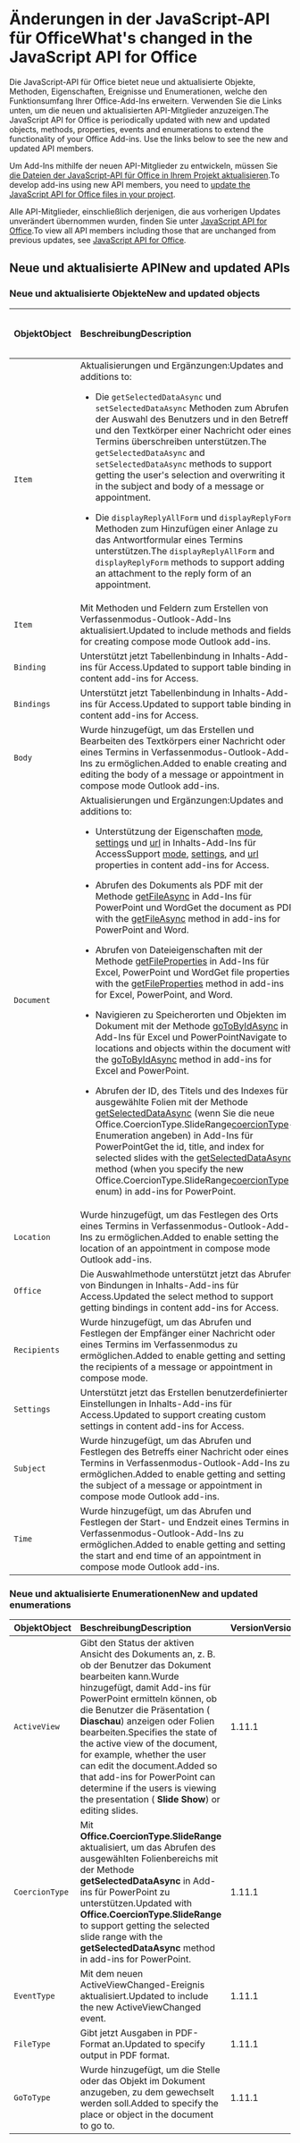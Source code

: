 # <a name="whats-changed-in-the-javascript-api-for-office"></a><span data-ttu-id="43690-101">Änderungen in der JavaScript-API für Office</span><span class="sxs-lookup"><span data-stu-id="43690-101">What's changed in the JavaScript API for Office</span></span>

<span data-ttu-id="43690-102">Die JavaScript-API für Office bietet neue und aktualisierte Objekte, Methoden, Eigenschaften, Ereignisse und Enumerationen, welche den Funktionsumfang Ihrer Office-Add-Ins erweitern. Verwenden Sie die Links unten, um die neuen und aktualisierten API-Mitglieder anzuzeigen.</span><span class="sxs-lookup"><span data-stu-id="43690-102">The JavaScript API for Office is periodically updated with new and updated objects, methods, properties, events and enumerations to extend the functionality of your Office Add-ins. Use the links below to see the new and updated API members.</span></span>

<span data-ttu-id="43690-103">Um Add-Ins mithilfe der neuen API-Mitglieder zu entwickeln, müssen Sie [die Dateien der JavaScript-API für Office in Ihrem Projekt aktualisieren](https://docs.microsoft.com/office/dev/add-ins/develop/update-your-javascript-api-for-office-and-manifest-schema-version).</span><span class="sxs-lookup"><span data-stu-id="43690-103">To develop add-ins using new API members, you need to [update the JavaScript API for Office files in your project](https://docs.microsoft.com/office/dev/add-ins/develop/update-your-javascript-api-for-office-and-manifest-schema-version).</span></span>

<span data-ttu-id="43690-104">Alle API-Mitglieder, einschließlich derjenigen, die aus vorherigen Updates unverändert übernommen wurden, finden Sie unter [JavaScript API for Office](javascript-api-for-office.md).</span><span class="sxs-lookup"><span data-stu-id="43690-104">To view all API members including those that are unchanged from previous updates, see [JavaScript API for Office](javascript-api-for-office.md).</span></span>

## <a name="new-and-updated-apis"></a><span data-ttu-id="43690-105">Neue und aktualisierte API</span><span class="sxs-lookup"><span data-stu-id="43690-105">New and updated APIs</span></span>

### <a name="new-and-updated-objects"></a><span data-ttu-id="43690-106">Neue und aktualisierte Objekte</span><span class="sxs-lookup"><span data-stu-id="43690-106">New and updated objects</span></span>

|<span data-ttu-id="43690-107">**Objekt**</span><span class="sxs-lookup"><span data-stu-id="43690-107">**Object**</span></span>|<span data-ttu-id="43690-108">**Beschreibung**</span><span class="sxs-lookup"><span data-stu-id="43690-108">**Description**</span></span>|<span data-ttu-id="43690-109">**Version hinzugefügt oder aktualisiert**</span><span class="sxs-lookup"><span data-stu-id="43690-109">**Version added or updated**</span></span>|
|:-----|:-----|:-----|
|`Item`|<span data-ttu-id="43690-110">Aktualisierungen und Ergänzungen:</span><span class="sxs-lookup"><span data-stu-id="43690-110">Updates and additions to:</span></span><br><ul><li><p><span data-ttu-id="43690-111">Die `getSelectedDataAsync` und `setSelectedDataAsync` Methoden zum Abrufen der Auswahl des Benutzers und in den Betreff und den Textkörper einer Nachricht oder eines Termins überschreiben unterstützen.</span><span class="sxs-lookup"><span data-stu-id="43690-111">The `getSelectedDataAsync` and `setSelectedDataAsync` methods to support getting the user's selection and overwriting it in the subject and body  of a message or appointment.</span></span></p></li><li><p><span data-ttu-id="43690-112">Die `displayReplyAllForm` und `displayReplyForm` Methoden zum Hinzufügen einer Anlage zu das Antwortformular eines Termins unterstützen.</span><span class="sxs-lookup"><span data-stu-id="43690-112">The `displayReplyAllForm` and `displayReplyForm` methods to support adding an attachment to the reply form of an appointment.</span></span></p></li></ul>|<span data-ttu-id="43690-113">Mailbox 1.2</span><span class="sxs-lookup"><span data-stu-id="43690-113">Mailbox 1.2</span></span>|
|`Item`|<span data-ttu-id="43690-114">Mit Methoden und Feldern zum Erstellen von Verfassenmodus-Outlook-Add-Ins aktualisiert.</span><span class="sxs-lookup"><span data-stu-id="43690-114">Updated to include methods and fields for creating compose mode Outlook add-ins.</span></span> |<span data-ttu-id="43690-115">1.1</span><span class="sxs-lookup"><span data-stu-id="43690-115">1.1</span></span>|
|`Binding`|<span data-ttu-id="43690-116">Unterstützt jetzt Tabellenbindung in Inhalts-Add-ins für Access.</span><span class="sxs-lookup"><span data-stu-id="43690-116">Updated to support table binding in content add-ins for Access.</span></span>|<span data-ttu-id="43690-117">1.1</span><span class="sxs-lookup"><span data-stu-id="43690-117">1.1</span></span>|
|`Bindings`|<span data-ttu-id="43690-118">Unterstützt jetzt Tabellenbindung in Inhalts-Add-ins für Access.</span><span class="sxs-lookup"><span data-stu-id="43690-118">Updated to support table binding in content add-ins for Access.</span></span>|<span data-ttu-id="43690-119">1.1</span><span class="sxs-lookup"><span data-stu-id="43690-119">1.1</span></span>|
|`Body`|<span data-ttu-id="43690-120">Wurde hinzugefügt, um das Erstellen und Bearbeiten des Textkörpers einer Nachricht oder eines Termins in Verfassenmodus-Outlook-Add-Ins zu ermöglichen.</span><span class="sxs-lookup"><span data-stu-id="43690-120">Added to enable creating and editing the body of a message or appointment in compose mode Outlook add-ins.</span></span>|<span data-ttu-id="43690-121">1.1</span><span class="sxs-lookup"><span data-stu-id="43690-121">1.1</span></span>|
|`Document`|<span data-ttu-id="43690-122">Aktualisierungen und Ergänzungen:</span><span class="sxs-lookup"><span data-stu-id="43690-122">Updates and additions to:</span></span> <ul><li><p><span data-ttu-id="43690-123">Unterstützung der Eigenschaften <a href="https://docs.microsoft.com/javascript/api/office/office.document?view=office-js" target="_blank">mode</a>, <a href="https://docs.microsoft.com/javascript/api/office/office.document?view=office-js#settings" target="_blank">settings</a> und <a href="https://docs.microsoft.com/javascript/api/office/office.document?view=office-js" target="_blank">url</a> in Inhalts-Add-Ins für Access</span><span class="sxs-lookup"><span data-stu-id="43690-123">Support <a href="https://docs.microsoft.com/javascript/api/office/office.document?view=office-js" target="_blank">mode</a>, <a href="https://docs.microsoft.com/javascript/api/office/office.document?view=office-js#settings" target="_blank">settings</a>, and <a href="https://docs.microsoft.com/javascript/api/office/office.document?view=office-js" target="_blank">url</a> properties in content add-ins for Access.</span></span></p></li><li><p><span data-ttu-id="43690-124">Abrufen des Dokuments als PDF mit der Methode <a href="https://docs.microsoft.com/javascript/api/office/office.document?view=office-js#getfileasync-filetype--options--callback-" target="_blank">getFileAsync</a> in Add-Ins für PowerPoint und Word</span><span class="sxs-lookup"><span data-stu-id="43690-124">Get the document as PDF with the <a href="https://docs.microsoft.com/javascript/api/office/office.document?view=office-js#getfileasync-filetype--options--callback-" target="_blank">getFileAsync</a> method in add-ins for PowerPoint and Word.</span></span></p></li><li><p><span data-ttu-id="43690-125">Abrufen von Dateieigenschaften mit der Methode <a href="https://docs.microsoft.com/javascript/api/office/office.document?view=office-js#getfilepropertiesasync-options--callback-" target="_blank">getFileProperties</a> in Add-Ins für Excel, PowerPoint und Word</span><span class="sxs-lookup"><span data-stu-id="43690-125">Get file properties with the <a href="https://docs.microsoft.com/javascript/api/office/office.document?view=office-js#getfilepropertiesasync-options--callback-" target="_blank">getFileProperties</a> method in add-ins for Excel, PowerPoint, and Word.</span></span></p></li><li><p><span data-ttu-id="43690-126">Navigieren zu Speicherorten und Objekten im Dokument mit der Methode <a href="https://docs.microsoft.com/javascript/api/office/office.document?view=office-js#gotobyidasync-id--gototype--options--callback-" target="_blank">goToByIdAsync</a> in Add-Ins für Excel und PowerPoint</span><span class="sxs-lookup"><span data-stu-id="43690-126">Navigate to locations and objects within the document with the <a href="https://docs.microsoft.com/javascript/api/office/office.document?view=office-js#gotobyidasync-id--gototype--options--callback-" target="_blank">goToByIdAsync</a> method in add-ins for Excel and PowerPoint.</span></span></p></li><li><p><span data-ttu-id="43690-127">Abrufen der ID, des Titels und des Indexes für ausgewählte Folien mit der Methode <a href="https://docs.microsoft.com/javascript/api/office/office.document?view=office-js#getselecteddataasync-coerciontype--options--callback-" target="_blank">getSelectedDataAsync</a> (wenn Sie die neue <span class="keyword">Office.CoercionType.SlideRange</span><a href="https://docs.microsoft.com/javascript/api/office/office.coerciontype?view=office-js" target="_blank">coercionType</a>-Enumeration angeben) in Add-Ins für PowerPoint</span><span class="sxs-lookup"><span data-stu-id="43690-127">Get the id, title, and index for selected slides with the <a href="https://docs.microsoft.com/javascript/api/office/office.document?view=office-js#getselecteddataasync-coerciontype--options--callback-" target="_blank">getSelectedDataAsync</a> method (when you specify the new <span class="keyword">Office.CoercionType.SlideRange</span><a href="https://docs.microsoft.com/javascript/api/office/office.coerciontype?view=office-js" target="_blank">coercionType</a> enum) in add-ins for PowerPoint.</span></span></p></li></ul>|<span data-ttu-id="43690-128">1.1</span><span class="sxs-lookup"><span data-stu-id="43690-128">1.1</span></span>|
|`Location`|<span data-ttu-id="43690-129">Wurde hinzugefügt, um das Festlegen des Orts eines Termins in Verfassenmodus-Outlook-Add-Ins zu ermöglichen.</span><span class="sxs-lookup"><span data-stu-id="43690-129">Added to enable setting the location of an appointment in compose mode Outlook add-ins.</span></span>|<span data-ttu-id="43690-130">1.1</span><span class="sxs-lookup"><span data-stu-id="43690-130">1.1</span></span>|
|`Office`|<span data-ttu-id="43690-131">Die Auswahlmethode unterstützt jetzt das Abrufen von Bindungen in Inhalts-Add-ins für Access.</span><span class="sxs-lookup"><span data-stu-id="43690-131">Updated the select method to support getting bindings in content add-ins for Access.</span></span>|<span data-ttu-id="43690-132">1.1</span><span class="sxs-lookup"><span data-stu-id="43690-132">1.1</span></span>|
|`Recipients`|<span data-ttu-id="43690-133">Wurde hinzugefügt, um das Abrufen und Festlegen der Empfänger einer Nachricht oder eines Termins im Verfassenmodus zu ermöglichen.</span><span class="sxs-lookup"><span data-stu-id="43690-133">Added to enable getting and setting the recipients of a message or appointment in compose mode.</span></span>|<span data-ttu-id="43690-134">1.1</span><span class="sxs-lookup"><span data-stu-id="43690-134">1.1</span></span>|
|`Settings`|<span data-ttu-id="43690-135">Unterstützt jetzt das Erstellen benutzerdefinierter Einstellungen in Inhalts-Add-ins für Access.</span><span class="sxs-lookup"><span data-stu-id="43690-135">Updated to support creating custom settings in content add-ins for Access.</span></span>|<span data-ttu-id="43690-136">1.1</span><span class="sxs-lookup"><span data-stu-id="43690-136">1.1</span></span>|
|`Subject`|<span data-ttu-id="43690-137">Wurde hinzugefügt, um das Abrufen und Festlegen des Betreffs einer Nachricht oder eines Termins in Verfassenmodus-Outlook-Add-Ins zu ermöglichen.</span><span class="sxs-lookup"><span data-stu-id="43690-137">Added to enable getting and setting the subject of a message or appointment in compose mode Outlook add-ins.</span></span>|<span data-ttu-id="43690-138">1.1</span><span class="sxs-lookup"><span data-stu-id="43690-138">1.1</span></span>|
|`Time`|<span data-ttu-id="43690-139">Wurde hinzugefügt, um das Abrufen und Festlegen der Start- und Endzeit eines Termins in Verfassenmodus-Outlook-Add-Ins zu ermöglichen.</span><span class="sxs-lookup"><span data-stu-id="43690-139">Added to enable getting and setting the start and end time of an appointment in compose mode Outlook add-ins.</span></span>|<span data-ttu-id="43690-140">1.1</span><span class="sxs-lookup"><span data-stu-id="43690-140">1.1</span></span>|

### <a name="new-and-updated-enumerations"></a><span data-ttu-id="43690-141">Neue und aktualisierte Enumerationen</span><span class="sxs-lookup"><span data-stu-id="43690-141">New and updated enumerations</span></span>

|<span data-ttu-id="43690-142">**Objekt**</span><span class="sxs-lookup"><span data-stu-id="43690-142">**Object**</span></span>|<span data-ttu-id="43690-143">**Beschreibung**</span><span class="sxs-lookup"><span data-stu-id="43690-143">**Description**</span></span>|<span data-ttu-id="43690-144">**Version**</span><span class="sxs-lookup"><span data-stu-id="43690-144">**Version**</span></span>|
|:-----|:-----|:-----|
|`ActiveView`|<span data-ttu-id="43690-145">Gibt den Status der aktiven Ansicht des Dokuments an, z. B. ob der Benutzer das Dokument bearbeiten kann.Wurde hinzugefügt, damit Add-ins für PowerPoint ermitteln können, ob die Benutzer die Präsentation ( **Diaschau**) anzeigen oder Folien bearbeiten.</span><span class="sxs-lookup"><span data-stu-id="43690-145">Specifies the state of the active view of the document, for example, whether the user can edit the document.Added so that add-ins for PowerPoint can determine if the users is viewing the presentation ( **Slide Show**) or editing slides.</span></span> |<span data-ttu-id="43690-146">1.1</span><span class="sxs-lookup"><span data-stu-id="43690-146">1.1</span></span>|
|`CoercionType`|<span data-ttu-id="43690-147">Mit  **Office.CoercionType.SlideRange** aktualisiert, um das Abrufen des ausgewählten Folienbereichs mit der Methode **getSelectedDataAsync** in Add-ins für PowerPoint zu unterstützen.</span><span class="sxs-lookup"><span data-stu-id="43690-147">Updated with  **Office.CoercionType.SlideRange** to support getting the selected slide range with the **getSelectedDataAsync** method in add-ins for PowerPoint.</span></span>|<span data-ttu-id="43690-148">1.1</span><span class="sxs-lookup"><span data-stu-id="43690-148">1.1</span></span>|
|`EventType`|<span data-ttu-id="43690-149">Mit dem neuen ActiveViewChanged-Ereignis aktualisiert.</span><span class="sxs-lookup"><span data-stu-id="43690-149">Updated to include the new ActiveViewChanged event.</span></span>|<span data-ttu-id="43690-150">1.1</span><span class="sxs-lookup"><span data-stu-id="43690-150">1.1</span></span>|
|`FileType`|<span data-ttu-id="43690-151">Gibt jetzt Ausgaben in PDF-Format an.</span><span class="sxs-lookup"><span data-stu-id="43690-151">Updated to specify output in PDF format.</span></span>|<span data-ttu-id="43690-152">1.1</span><span class="sxs-lookup"><span data-stu-id="43690-152">1.1</span></span>|
|`GoToType`|<span data-ttu-id="43690-153">Wurde hinzugefügt, um die Stelle oder das Objekt im Dokument anzugeben, zu dem gewechselt werden soll.</span><span class="sxs-lookup"><span data-stu-id="43690-153">Added to specify the place or object in the document to go to.</span></span>|<span data-ttu-id="43690-154">1.1</span><span class="sxs-lookup"><span data-stu-id="43690-154">1.1</span></span>|

